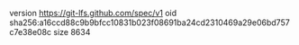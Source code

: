 version https://git-lfs.github.com/spec/v1
oid sha256:a16ccd88c9b9bfcc10831b023f08691ba24cd2310469a29e06bd757c7e38e08c
size 8634
